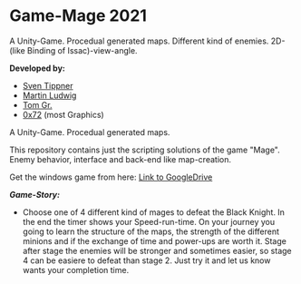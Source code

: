 # Game-Mage 2021

A Unity-Game. Procedual generated maps. Different kind of enemies. 2D-(like Binding of Issac)-view-angle.

**Developed by:**
 * [Sven Tippner](https://github.com/sventippner)
 * [Martin Ludwig](https://github.com/Martin-Ludwig)
 * [Tom Gr.](https://github.com/Tom-G-r)
 * [0x72](https://0x72.itch.io/dungeontileset-ii) (most Graphics) 

A Unity-Game. Procedual generated maps.

This repository contains just the scripting solutions of the game "Mage". Enemy behavior, interface and back-end like map-creation.

Get the windows game from here: [Link to GoogleDrive](https://drive.google.com/file/d/1vQ-r8PZijcyXeTunJXAv4c8-QNu6olRp/view?usp=sharing)

***Game-Story:***
* Choose one of 4 different kind of mages to defeat the Black Knight. In the end the timer shows your Speed-run-time. On your journey you going to learn the structure of the maps,  the strength of the different minions and if the exchange of time and power-ups are worth it. Stage after stage the enemies will be stronger and sometimes easier, so stage 4 can be easiere to defeat than stage 2. Just try it and let us know wants your completion time. 
